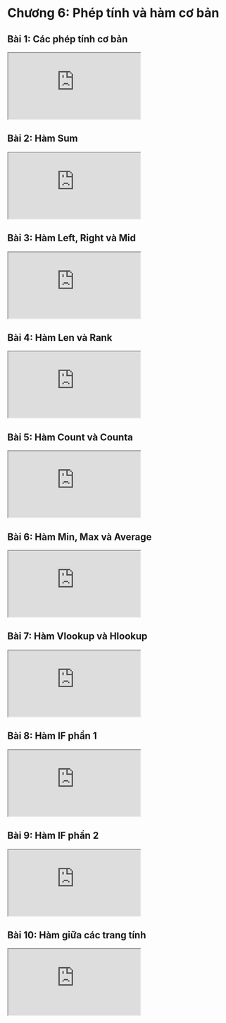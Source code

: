 # Chương 6: Phép tính và hàm cơ bản

## Bài 1: Các phép tính cơ bản 

<div class="videoZen">
    <iframe src="https://drive.google.com/file/d/1tpzb2a7R4wgkhgYAVTH5KiwiuIkde55C/preview" allow="autoplay"></iframe>
</div>

## Bài 2: Hàm Sum

<div class="videoZen">
    <iframe src="https://drive.google.com/file/d/1Z4yyhc8Xe1QKa34GZAkgYdSfGz7TUFDz/preview" allow="autoplay"></iframe>
</div>

## Bài 3: Hàm Left, Right và Mid

<div class="videoZen">
    <iframe src="https://drive.google.com/file/d/1dRK_cXpD0hYLI1bl8Etunkbkifz9gxvx/preview" allow="autoplay"></iframe>
</div>

## Bài 4: Hàm Len và Rank

<div class="videoZen">
    <iframe src="https://drive.google.com/file/d/1ituyAMIHyHw9T3OeYLqOoxwOQh-rw68r/preview" allow="autoplay"></iframe>
</div>

## Bài 5: Hàm Count và Counta

<div class="videoZen">
    <iframe src="https://drive.google.com/file/d/14QH1NhFcniJf3a6twChZqH1wwxQ17zQ6/preview" allow="autoplay"></iframe>
</div>

## Bài 6: Hàm Min, Max và Average

<div class="videoZen">
    <iframe src="https://drive.google.com/file/d/13CfO5f9fc2Uow2D_nNt14cNfzQ1Ho39r/preview" allow="autoplay"></iframe>
</div>

## Bài 7: Hàm Vlookup và Hlookup

<div class="videoZen">
    <iframe src="https://drive.google.com/file/d/1Ox_fbaDtWCt8RkV2TPyW6Qu18sz25yN6/preview" allow="autoplay"></iframe>
</div>

## Bài 8: Hàm IF phần 1

<div class="videoZen">
    <iframe src="https://drive.google.com/file/d/1JFOJa2xlnhHTNgRGSUK12stjlWpx94-I/preview" allow="autoplay"></iframe>
</div>

## Bài 9: Hàm IF phần 2

<div class="videoZen">
    <iframe src="https://drive.google.com/file/d/1Iti8rPGzUuOIG5HY1usevIpSi12pXpcy/preview" allow="autoplay"></iframe>
</div>

## Bài 10: Hàm giữa các trang tính

<div class="videoZen">
    <iframe src="https://drive.google.com/file/d/1fgJJMErxL_iWCVYz5LZiIlMn-JpB8y0u/preview" allow="autoplay"></iframe>
</div>